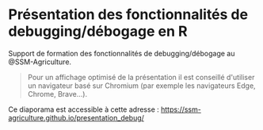 # Présentation des fonctionnalités de debugging/débogage en R

Support de formation des fonctionnalités de debugging/débogage au @SSM-Agriculture. 

> Pour un affichage optimisé de la présentation il est conseillé d'utiliser un navigateur basé sur Chromium (par exemple les navigateurs Edge, Chrome, Brave...).

Ce diaporama est accessible à cette adresse : https://ssm-agriculture.github.io/presentation_debug/

